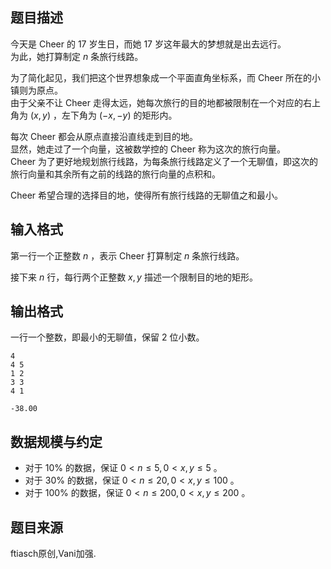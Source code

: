 ## 题目描述

今天是 Cheer 的 17 岁生日，而她 17 岁这年最大的梦想就是出去远行。  
为此，她打算制定 $n$ 条旅行线路。  

为了简化起见，我们把这个世界想象成一个平面直角坐标系，而 Cheer 所在的小镇则为原点。  
由于父亲不让 Cheer 走得太远，她每次旅行的目的地都被限制在一个对应的右上角为 $(x,y)$ ，左下角为 $(-x,-y)$ 的矩形内。  

每次 Cheer 都会从原点直接沿直线走到目的地。  
显然，她走过了一个向量，这被数学控的 Cheer 称为这次的旅行向量。  
 Cheer 为了更好地规划旅行线路，为每条旅行线路定义了一个无聊值，即这次的旅行向量和其余所有之前的线路的旅行向量的点积和。  

Cheer 希望合理的选择目的地，使得所有旅行线路的无聊值之和最小。  

## 输入格式

第一行一个正整数 $n$ ，表示 Cheer 打算制定 $n$ 条旅行线路。

接下来 $n$ 行，每行两个正整数 $x,y$ 描述一个限制目的地的矩形。

## 输出格式

一行一个整数，即最小的无聊值，保留 $2$ 位小数。

```input1
4
4 5
1 2
3 3
4 1
```

```output1
-38.00
```

## 数据规模与约定

- 对于 $10\%$ 的数据，保证 $0 < n \le 5 , 0 < x,y \le 5$ 。
- 对于 $30\%$ 的数据，保证 $0 < n \le 20 , 0 < x,y \le 100$ 。
- 对于 $100\%$ 的数据，保证 $0 < n \le 200 , 0 < x,y \le 200$ 。

## 题目来源

ftiasch原创,Vani加强.
